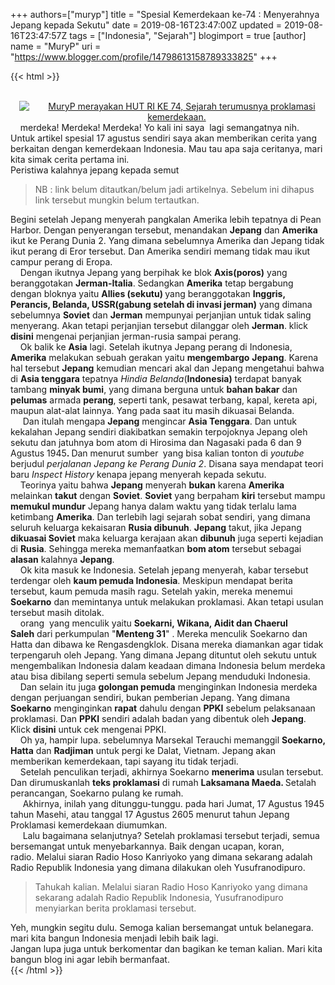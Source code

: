 +++
 authors=["muryp"] 
title = "Spesial Kemerdekaan ke-74 : Menyerahnya Jepang kepada Sekutu"
date = 2019-08-16T23:47:00Z
updated = 2019-08-16T23:47:57Z
tags = ["Indonesia", "Sejarah"]
blogimport = true 
[author]
	name = "MuryP"
	uri = "https://www.blogger.com/profile/14798613158789333825"
+++

 {{< html >}} 
<br /><br /><div class="separator" style="clear: both; text-align: center;"><a href="https://i.ibb.co/Z86QZ0C/IMG-20190817-133613-compressor-1.jpg" imageanchor="1" style="margin-left: 1em; margin-right: 1em;"><img alt="MuryP merayakan HUT RI KE 74, Sejarah terumusnya proklamasi kemerdekaan." border="0" data-original-height="480" data-original-width="480" src="https://i.ibb.co/Z86QZ0C/IMG-20190817-133613-compressor-1.jpg" title="Spesial HUT RI 74" /></a></div>&nbsp; &nbsp; merdeka! Merdeka! Merdeka! Yo kali ini saya&nbsp; lagi semangatnya nih. Untuk artikel spesial 17 agustus sendiri saya akan memberikan cerita yang berkaitan dengan kemerdekaan Indonesia. Mau tau apa saja ceritanya, mari kita simak cerita pertama ini.<br />Peristiwa kalahnya jepang kepada semut<br /><div><blockquote>NB : link belum ditautkan/belum jadi artikelnya. Sebelum ini dihapus link tersebut mungkin belum tertautkan.</blockquote><div>Begini setelah Jepang menyerah pangkalan Amerika lebih tepatnya di Pean Harbor. Dengan penyerangan tersebut, menandakan <b>Jepang</b> dan <b>Amerika</b> ikut ke Perang Dunia 2. Yang dimana sebelumnya Amerika dan Jepang tidak ikut perang di Eror tersebut. Dan Amerika sendiri memang tidak mau ikut campur perang di Eropa.</div><div>&nbsp; &nbsp; Dengan ikutnya Jepang yang berpihak ke blok <b>Axis(poros)</b> yang beranggotakan <b>Jerman-Italia</b>. Sedangkan <b>Amerika</b> tetap bergabung dengan bloknya yaitu <b>Allies (sekutu) </b>yang beranggotakan <b>Inggris, Perancis, Belanda, USSR(gabung setelah di invasi jerman)</b>&nbsp;yang dimana&nbsp; sebelumnya <b>Soviet</b> dan <b>Jerman</b> mempunyai perjanjian untuk tidak saling menyerang. Akan tetapi perjanjian tersebut dilanggar oleh <b>Jerman</b>. klick <b>disini</b> mengenai perjanjian jerman-rusia sampai perang.</div><div>&nbsp; &nbsp; Ok balik ke <b>Asia</b> lagi. Setelah ikutnya Jepang perang di Indonesia, <b>Amerika</b> melakukan sebuah gerakan yaitu <b>mengembargo</b> <b>Jepang</b>. Karena hal tersebut <b>Jepang</b> kemudian mencari akal dan Jepang mengetahui bahwa di <b>Asia tenggara</b> tepatnya <i>Hindia Belanda</i>(<b>Indonesia)</b> terdapat banyak tambang <b>minyak bumi</b>, yang dimana berguna untuk <b>bahan bakar</b> dan <b>pelumas</b> armada <b>perang</b>, seperti tank, pesawat terbang, kapal, kereta api, maupun alat-alat lainnya. Yang pada saat itu masih dikuasai Belanda.</div><div>&nbsp; &nbsp; &nbsp;Dan itulah mengapa <b>Jepang</b> mengincar <b>Asia Tenggara</b>. Dan untuk kekalahan Jepang sendiri diakibatkan semakin terpojoknya Jepang oleh sekutu dan jatuhnya bom atom di Hirosima dan Nagasaki pada 6 dan 9 Agustus 1945<b>. </b>Dan menurut sumber <b>&nbsp;</b>yang bisa kalian tonton di <i>youtube</i> berjudul <i>perjalanan Jepang ke Perang Dunia 2</i>. Disana saya mendapat teori baru <i>Inspect History</i> kenapa jepang menyerah kepada sekutu.&nbsp;</div><div>&nbsp; &nbsp; Teorinya yaitu bahwa <b>Jepang</b> menyerah <b>bukan</b> karena <b>Amerika</b> melainkan <b>takut</b> dengan <b>Soviet</b>. <b>Soviet</b> yang berpaham <b>kiri</b> tersebut mampu <b>memukul mundur</b> Jepang hanya dalam waktu yang tidak terlalu lama ketimbang <b>Amerika</b>. Dan terlebih lagi sejarah sobat sendiri, yang dimana seluruh keluarga kekaisaran&nbsp;<b>Rusia dibunuh</b>. <b>Jepang</b> takut, jika Jepang <b>dikuasai Soviet</b> maka keluarga kerajaan akan <b>dibunuh</b> juga seperti kejadian di <b>Rusia</b>. Sehingga mereka memanfaatkan <b>bom atom</b> tersebut sebagai <b>alasan</b> kalahnya <b>Jepang</b>.</div><div>&nbsp; &nbsp; Ok kita masuk ke Indonesia. Setelah jepang menyerah, kabar tersebut terdengar oleh <b>kaum pemuda Indonesia</b>. Meskipun mendapat berita tersebut, kaum pemuda masih ragu. Setelah yakin, mereka menemui <b>Soekarno</b> dan memintanya untuk melakukan proklamasi. Akan tetapi usulan tersebut masih ditolak.&nbsp;</div><div>&nbsp; &nbsp; orang&nbsp;&nbsp;yang menculik yaitu <b>Soekarni,&nbsp;Wikana,&nbsp;Aidit&nbsp;dan&nbsp;Chaerul Saleh</b>&nbsp;dari perkumpulan "<b>Menteng 31</b>" . Mereka menculik Soekarno&nbsp;dan Hatta dan dibawa ke Rengasdengklok. Disana mereka diamankan agar tidak terpengaruh oleh Jepang. Yang dimana Jepang dituntut oleh sekutu untuk mengembalikan Indonesia dalam keadaan dimana Indonesia belum merdeka atau bisa dibilang seperti semula sebelum Jepang menduduki Indonesia.&nbsp;</div><div>&nbsp; &nbsp; Dan selain itu juga <b>golongan pemuda</b> menginginkan Indonesia merdeka dengan perjuangan sendiri, bukan pemberian Jepang. Yang dimana <b>Soekarno</b> menginginkan <b>rapat</b> dahulu dengan <b>PPKI</b> sebelum pelaksanaan proklamasi. Dan <b>PPKI</b> sendiri adalah badan yang dibentuk oleh <b>Jepang</b>. Klick <b>disini</b> untuk cek mengenai PPKI.</div><div>&nbsp; &nbsp; Oh ya, hampir lupa. sebelumnya Marsekal&nbsp;Terauchi memanggil&nbsp;<b>Soekarno, Hatta</b> dan <b>Radjiman</b> untuk pergi ke Dalat, Vietnam. Jepang akan memberikan kemerdekaan, tapi sayang itu tidak terjadi.</div><div>&nbsp; &nbsp; Setelah penculikan terjadi, akhirnya Soekarno <b>menerima</b> usulan tersebut. Dan dirumuskanlah <b>teks proklamasi</b> di rumah <b>Laksamana Maeda. </b>Setalah perancangan, Soekarno pulang ke rumah.</div><div>&nbsp; &nbsp; &nbsp;Akhirnya, inilah yang ditunggu-tunggu.&nbsp;pada hari Jumat, 17 Agustus 1945 tahun Masehi, atau tanggal 17 Agustus 2605 menurut tahun Jepang Proklamasi kemerdekaan diumumkan.</div><div>&nbsp; &nbsp; &nbsp;Lalu bagaimana selanjutnya? Setelah proklamasi tersebut terjadi, semua bersemangat untuk menyebarkannya. Baik dengan ucapan, koran, radio.&nbsp;Melalui siaran Radio Hoso Kanriyoko yang dimana sekarang adalah Radio Republik Indonesia yang dimana dilakukan oleh Yusufranodipuro.</div><blockquote>Tahukah kalian.&nbsp;Melalui siaran Radio Hoso Kanriyoko yang dimana sekarang adalah Radio Republik Indonesia, Yusufranodipuro menyiarkan berita proklamasi tersebut.</blockquote>Yeh, mungkin segitu dulu. Semoga kalian bersemangat untuk belanegara. mari kita bangun Indonesia menjadi lebih baik lagi.<br /><div>Jangan lupa juga untuk berkomentar dan bagikan ke teman kalian. Mari kita bangun blog ini agar lebih bermanfaat.</div></div>
{{< /html >}}
